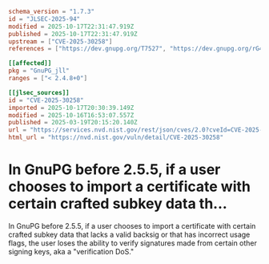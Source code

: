 ```toml
schema_version = "1.7.3"
id = "JLSEC-2025-94"
modified = 2025-10-17T22:31:47.919Z
published = 2025-10-17T22:31:47.919Z
upstream = ["CVE-2025-30258"]
references = ["https://dev.gnupg.org/T7527", "https://dev.gnupg.org/rG48978ccb4e20866472ef18436a32744350a65158", "https://lists.gnupg.org/pipermail/gnupg-announce/2025q1/000491.html"]

[[affected]]
pkg = "GnuPG_jll"
ranges = ["< 2.4.8+0"]

[[jlsec_sources]]
id = "CVE-2025-30258"
imported = 2025-10-17T20:30:39.149Z
modified = 2025-10-16T16:53:07.557Z
published = 2025-03-19T20:15:20.140Z
url = "https://services.nvd.nist.gov/rest/json/cves/2.0?cveId=CVE-2025-30258"
html_url = "https://nvd.nist.gov/vuln/detail/CVE-2025-30258"
```

# In GnuPG before 2.5.5, if a user chooses to import a certificate with certain crafted subkey data th...

In GnuPG before 2.5.5, if a user chooses to import a certificate with certain crafted subkey data that lacks a valid backsig or that has incorrect usage flags, the user loses the ability to verify signatures made from certain other signing keys, aka a "verification DoS."

